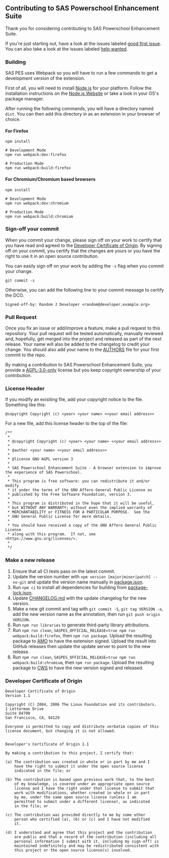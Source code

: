 ## Contributing to SAS Powerschool Enhancement Suite

Thank you for considering contributing to SAS Powerschool Enhancement Suite.

If you're just starting out, have a look at the issues labeled [good first issue](https://github.com/gary-kim/saspes/labels/good%20first%20issue). You can also take a look at the issues labeled [help wanted](https://github.com/gary-kim/saspes/labels/help%20wanted).

### Building
SAS PES uses Webpack so you will have to run a few commands to get a development version of the extension.

First of all, you will need to install [Node.js](https://nodejs.org/en/) for your platform. Follow the installation instructions on the [Node.js Website](https://nodejs.org/en/) or take a look in your OS's package manager.

After running the following commands, you will have a directory named `dist`. You can then add this directory in as an extension in your browser of choice.

#### For Firefox
```
npm install

# Development Mode
npm run webpack:dev:firefox

# Production Mode
npm run webpack:build:firefox
```

#### For Chromium/Chromium based browsers
```
npm install

# Development Mode
npm run webpack:dev:chromium

# Production Mode
npm run webpack:build:chromium
```

### Sign-off your commit

When you commit your change, please sign off on your work to certify that you have read and agreed to the [Developer Certificate of Origin](#developer-certificate-of-origin). By signing off on your commit, you certify that the changes are yours or you have the right to use it in an open source contribution.

You can easily sign off on your work by adding the `-s` flag when you commit your change.
```
git commit -s
```
Otherwise, you can add the following line to your commit message to certify the DCO.
```
Signed-off-by: Random J Developer <random@developer.example.org>
```

### Pull Request

Once you fix an issue or add/improve a feature, make a pull request to this repository. Your pull request will be tested automatically, manually reviewed and, hopefully, get merged into the project and released as part of the next release. Your name will also be added to the changelog to credit your change. You should also add your name to the [AUTHORS](AUTHORS) file for your first commit to the repo.

By making a contribution to SAS Powerschool Enhancement Suite, you provide a [AGPL-3.0-only](/LICENSE) license but you keep copyright ownership of your contribution.

### License Header

If you modify an exisiting file, add your copyright notice to the file. Something like this:
```
@copyright Copyright (c) <year> <your name> <<your email address>>
```
For a new file, add this license header to the top of the file:
```
/**
 * 
 * @copyright Copyright (c) <year> <your name> <<your email address>>
 * 
 * @author <your name> <<your email address>>
 *
 * @license GNU AGPL version 3
 *
 * SAS Powerschool Enhancement Suite - A browser extension to improve the experience of SAS Powerschool.
 *
 * This program is free software: you can redistribute it and/or modify
 * it under the terms of the GNU Affero General Public License as 
 * published by the Free Software Foundation, version 3.
 *
 * This program is distributed in the hope that it will be useful,
 * but WITHOUT ANY WARRANTY; without even the implied warranty of
 * MERCHANTABILITY or FITNESS FOR A PARTICULAR PURPOSE.  See the
 * GNU General Public License for more details.
 *
 * You should have received a copy of the GNU Affero General Public License
 * along with this program.  If not, see <https://www.gnu.org/licenses/>.
 * 
 */
```

### Make a new release

1. Ensure that all CI tests pass on the latest commit.
2. Update the version number with `npm version [major|minor|patch] --no-git` and update the version name manually in [package.json](package.json).
3. Run `npm ci` to install all dependencies for building from [package-lock.json](package-lock.json).
4. Update [CHANGELOG.md](CHANGELOG.md) with the update changelog for the new version.
5. Make a new git commit and tag with `git commit -S`,  `git tag VERSION -a`, add the new version name as the annotation, then run `git push origin VERSION`.
6. Run `npm run libraries` to generate third-party library attributions.
7. Run `npm run clean`, `SASPES_OFFICIAL_RELEASE=true npm run webpack:build:firefox`, then `npm run package`. Upload the resulting package to [AMO](https://addons.mozilla.org/en-US/developers/addons) to have the extension signed. Upload the result into GitHub releases then update the update server to point to the new release.
8. Run `npm run clean`, `SASPES_OFFICIAL_RELEASE=true npm run webpack:build:chromium`, then `npm run package`. Upload the resulting package to [CWS](https://chrome.google.com/webstore/developer/dashboard) to have the new version signed and released.

### Developer Certificate of Origin
```
Developer Certificate of Origin
Version 1.1

Copyright (C) 2004, 2006 The Linux Foundation and its contributors.
1 Letterman Drive
Suite D4700
San Francisco, CA, 94129

Everyone is permitted to copy and distribute verbatim copies of this
license document, but changing it is not allowed.


Developer's Certificate of Origin 1.1

By making a contribution to this project, I certify that:

(a) The contribution was created in whole or in part by me and I
    have the right to submit it under the open source license
    indicated in the file; or

(b) The contribution is based upon previous work that, to the best
    of my knowledge, is covered under an appropriate open source
    license and I have the right under that license to submit that
    work with modifications, whether created in whole or in part
    by me, under the same open source license (unless I am
    permitted to submit under a different license), as indicated
    in the file; or

(c) The contribution was provided directly to me by some other
    person who certified (a), (b) or (c) and I have not modified
    it.

(d) I understand and agree that this project and the contribution
    are public and that a record of the contribution (including all
    personal information I submit with it, including my sign-off) is
    maintained indefinitely and may be redistributed consistent with
    this project or the open source license(s) involved.

```
